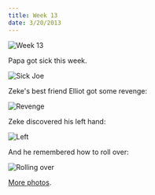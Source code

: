```yaml
---
title: Week 13
date: 3/20/2013
---
```


![Week 13](https://lh4.googleusercontent.com/-yRhDyERzfTQ/UUqBAyXCPgI/AAAAAAAALRo/WXzkSU1KiTM/w801-h666-p-o-k/Zeek%2BWeek%2B13%2BGraphic.jpg)

Papa got sick this week.

![Sick Joe](https://lh6.googleusercontent.com/-nswCR8fdCFw/UUqBBGtwi8I/AAAAAAAALR0/ppVDo-rVBJ8/s672/DSC_8172.JPG)

Zeke's best friend Elliot got some revenge:

![Revenge](https://lh3.googleusercontent.com/-dt6DPfM-QSI/UUqBDbgKtII/AAAAAAAALSc/Ytm5Ha6VsFA/s1011/DSC_8204.JPG)

Zeke discovered his left hand:

![Left](https://lh5.googleusercontent.com/-Znq1UMJhtqM/UUqBEJKL5HI/AAAAAAAALSs/70CtSwZBGjU/s672/DSC_8212.JPG)

And he remembered how to roll over:

![Rolling over](https://lh6.googleusercontent.com/-RKrXFZZ-XkE/UUqBFN_II3I/AAAAAAAALS8/xUbT-MMr0WY/s1011/DSC_8297.JPG)

[More photos](https://plus.google.com/photos/109995794392976695103/albums/5857636080417824897?utm_source=chrome_ntp_icon&utm_medium=chrome_app&utm_campaign=chrome).
